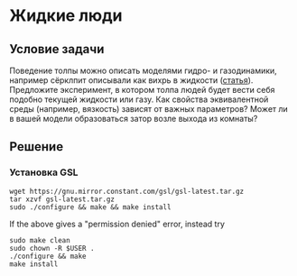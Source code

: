 # Жидкие люди
## Условие задачи
Поведение толпы можно описать моделями гидро- и газодинамики, например сёрклпит описывали как вихрь в жидкости ([статья](https://sethna.lassp.cornell.edu/pubPDF/MoshPits.pdf)). Предложите эксперимент, в котором толпа людей будет вести себя подобно текущей жидкости или газу. Как свойства эквивалентной среды (например, вязкость) зависят от важных параметров? Может ли в вашей модели образоваться затор возле выхода из комнаты?
## Решение
### Установка GSL
 ```
 wget https://gnu.mirror.constant.com/gsl/gsl-latest.tar.gz
 tar xzvf gsl-latest.tar.gz
 sudo ./configure && make && make install
 ```
 If the above gives a "permission denied" error, instead try
 ```
sudo make clean
sudo chown -R $USER .
./configure && make
make install
```